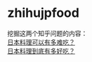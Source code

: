 # zhihujpfood
挖掘这两个知乎问题的内容：   
[日本料理可以有多难吃？](https://www.zhihu.com/question/55370905)   
[日本料理到底有多好吃？](https://www.zhihu.com/question/55321916)   

